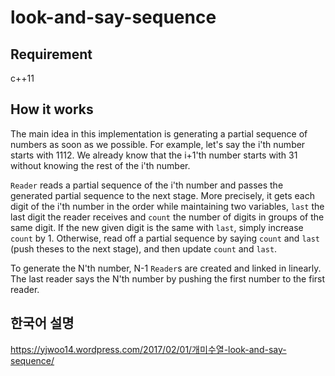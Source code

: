 # look-and-say-sequence

## Requirement 
c++11

## How it works
The main idea in this implementation is generating a partial sequence of numbers as soon as we possible. For example, let's say the i'th number starts with 1112. We already know that the i+1'th number starts with 31 without knowing the rest of the i'th number.

`Reader` reads a partial sequence of the i'th number and passes the generated partial sequence to the next stage. More precisely, it gets each digit of the i'th number in the order while maintaining two variables, `last` the last digit the reader receives and `count` the number of digits in groups of the same digit. If the new given digit is the same with `last`, simply increase `count` by 1. Otherwise, read off a partial sequence by saying `count` and `last` (push theses to the next stage), and then update `count` and `last`.

To generate the N'th number, N-1 `Reader`s are created and linked in linearly. The last reader says the N'th number by pushing the first number to the first reader.

## 한국어 설명
https://yjwoo14.wordpress.com/2017/02/01/개미수열-look-and-say-sequence/
